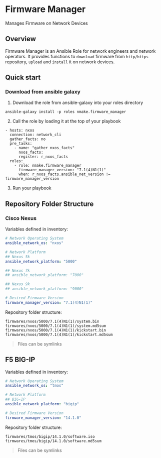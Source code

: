 # Firmware Manager
Manages Firmware on Network Devices

## Overview

Firmware Manager is an Ansible Role for network engineers and network operators.  It provides functions to `download` firmware from `http/https` repository, `upload` and `install` it on network devices.

## Quick start

### Download from ansible galaxy

1) Download the role from ansible-galaxy into your roles directory
```
ansible-galaxy install -p roles nmake.firmware_manager
```
2) Call the role by loading it at the top of your playbook

```
- hosts: nxos
  connection: network_cli
  gather_facts: no
  pre_tasks:
    - name: "gather nxos_facts"
      nxos_facts:
      register: r_nxos_facts
  roles:
    - role: nmake.firmware_manager
      firmware_manager_version: "7.1(4)N1(1)"
      when: r_nxos_facts.ansible_net_version != firmware_manager_version
```
3) Run your playbook

## Repository Folder Structure
### Cisco Nexus
Variables defined in inventory:  
```YAML
# Network Operating System
ansible_network_os: "nxos"

# Network Platform
## Nexus 5k
ansible_network_platform: "5000"

## Nexus 7k
## ansible_network_platform: "7000"

## Nexus 9k
## ansible_network_platform: "9000"

# Desired Firmware Version
firmware_manager_version: "7.1(4)N1(1)"
```

Repository folder structure:
```
firmwares/nxos/5000/7.1(4)N1(1)/system.bin  
firmwares/nxos/5000/7.1(4)N1(1)/system.md5sum  
firmwares/nxos/5000/7.1(4)N1(1)/kickstart.bin  
firmwares/nxos/5000/7.1(4)N1(1)/kickstart.md5sum  
```

> Files can be symlinks

## F5 BIG-IP
Variables defined in inventory:  
```YAML
# Network Operating System
ansible_network_os: "tmos"

# Network Platform
## BIG-IP
ansible_network_platform: "bigip"

# Desired Firmware Version
firmware_manager_version: "14.1.0"
```

Repository folder structure:
```
firmwares/tmos/bigip/14.1.0/software.iso  
firmwares/tmos/bigip/14.1.0/software.md5sum  
```

> Files can be symlinks
